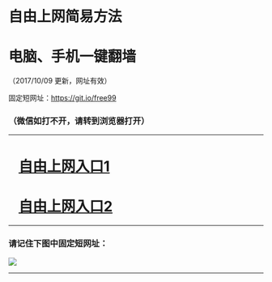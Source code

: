 ﻿# 自由上网简易方法

# 电脑、手机一键翻墙

（2017/10/09 更新，网址有效）

固定短网址：https://git.io/free99

### （微信如打不开，请转到浏览器打开）


***





# &nbsp;&nbsp; <a href="http://ft1735810297.fwq-tz-1001.info/fwqtz01.html?t=100900119637 " target="_blank">自由上网入口1</a>
# &nbsp;&nbsp; <a href="http://ft748226438.fwq-tz-1002.info/fwqtz02.html?t=100900114226 " target="_blank">自由上网入口2</a>
***

### 请记住下图中固定短网址：

<img src="https://s3-us-west-2.amazonaws.com/fwq-1001/yjfq-20170905okok.png" /> 


***

